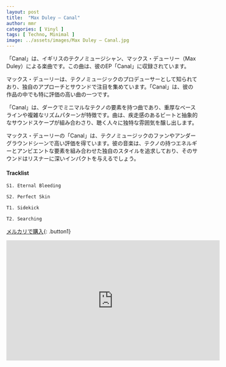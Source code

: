 ```yaml
---
layout: post
title:  "Max Duley – Canal"
author: mmr
categories: [ Vinyl ]
tags: [ Techno, Minimal ]
image: ../assets/images/Max Duley – Canal.jpg
---
```


「Canal」は、イギリスのテクノミュージシャン、マックス・デューリー（Max Duley）による楽曲です。この曲は、彼のEP「Canal」に収録されています。

マックス・デューリーは、テクノミュージックのプロデューサーとして知られており、独自のアプローチとサウンドで注目を集めています。「Canal」は、彼の作品の中でも特に評価の高い曲の一つです。

「Canal」は、ダークでミニマルなテクノの要素を持つ曲であり、重厚なベースラインや複雑なリズムパターンが特徴です。曲は、疾走感のあるビートと抽象的なサウンドスケープが組み合わさり、聴く人々に独特な雰囲気を醸し出します。

マックス・デューリーの「Canal」は、テクノミュージックのファンやアンダーグラウンドシーンで高い評価を得ています。彼の音楽は、テクノの持つエネルギーとアンビエントな要素を組み合わせた独自のスタイルを追求しており、そのサウンドはリスナーに深いインパクトを与えるでしょう。

#### Tracklist
```md
S1. Eternal Bleeding

S2. Perfect Skin

T1. Sidekick

T2. Searching
```

[メルカリで購入](https://jp.mercari.com/item/m53959898480?afid=6142608987){: .button1}

<iframe width="560" height="315" src="https://www.youtube.com/embed/M2xID__SXFA?si=AhYi0zHFhOqR0plj" title="YouTube video player" frameborder="0" allow="accelerometer; autoplay; clipboard-write; encrypted-media; gyroscope; picture-in-picture; web-share" referrerpolicy="strict-origin-when-cross-origin" allowfullscreen></iframe>